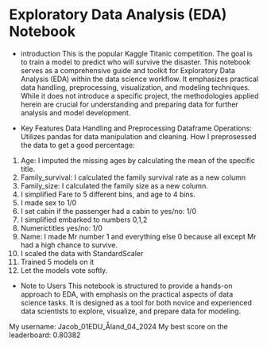 # Exploratory Data Analysis (EDA) Notebook
* introduction
This is the popular Kaggle Titanic competition. The goal is to train a model to predict who will survive the disaster. 
This notebook serves as a comprehensive guide and toolkit for Exploratory Data Analysis (EDA) within the data science workflow. It emphasizes practical data handling, preprocessing, visualization, and modeling techniques. While it does not introduce a specific project, the methodologies applied herein are crucial for understanding and preparing data for further analysis and model development.

* Key Features
Data Handling and Preprocessing
Dataframe Operations: Utilizes pandas for data manipulation and cleaning.
How I preprosessed the data to get a good percentage:

1. Age: I imputed the missing ages by calculating the mean of the specific title.
2. Family_survival: I calculated the family survival rate as a new column
3. Family_size: I calculated the family size as a new column.
4. I simplified Fare to 5 different bins, and age to 4 bins.
5. I made sex to 1/0
6. I set cabin if the passenger had a cabin to yes/no: 1/0
7. I simplified embarked to numbers 0,1,2
8. Numerictitles yes/no: 1/0
9. Name: I made Mr number 1 and everything else 0 because all except Mr had a high chance to survive.
10. I scaled the data with StandardScaler
11. Trained 5 models on it
12. Let the models vote softly.

* Note to Users
This notebook is structured to provide a hands-on approach to EDA, with emphasis on the practical aspects of data science tasks. It is designed as a tool for both novice and experienced data scientists to explore, visualize, and prepare data for modeling.

My username: Jacob_01EDU_Åland_04_2024
My best score on the leaderboard: 0.80382